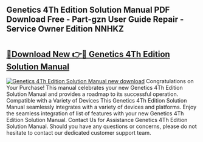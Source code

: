 ## Genetics 4Th Edition Solution Manual PDF Download Free - Part-gzn User Guide Repair - Service Owner Edition NNHKZ

# <h2><a href="http://bc68846.oget.top/?id=Genetics+4Th+Edition+Solution+Manual">🔗Download New 👉🔴 Genetics 4Th Edition Solution Manual</a></h2>

[![Genetics 4Th Edition Solution Manual new download](https://i.imgur.com/5g1atiW.png)](http://bc68846.oget.top/?id=Genetics+4Th+Edition+Solution+Manual)
Congratulations on Your Purchase! This manual celebrates your new Genetics 4Th Edition Solution Manual and provides a roadmap to its successful operation. Compatible with a Variety of Devices This Genetics 4Th Edition Solution Manual seamlessly integrates with a variety of devices and platforms. Enjoy the seamless integration of list of features with your new Genetics 4Th Edition Solution Manual. Contact Us for Assistance Genetics 4Th Edition Solution Manual. Should you have any questions or concerns, please do not hesitate to contact our dedicated customer support team.
